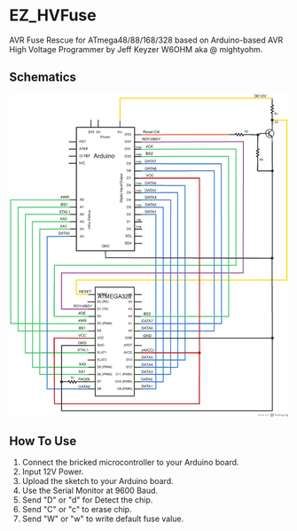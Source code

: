 # EZ_HVFuse
AVR Fuse Rescue for ATmega48/88/168/328 based on Arduino-based AVR High Voltage Programmer by Jeff Keyzer W6OHM aka @ mightyohm.

## Schematics
![AVR Fuse Rescue Schematics](https://raw.githubusercontent.com/vankel/EZ_HVFuse/master/schematics/EZ_HVFuse_Sch.png)

## How To Use
1. Connect the bricked microcontroller to your Arduino board.
2. Input 12V Power.
3. Upload the sketch to your Arduino board. 
4. Use the Serial Monitor at 9600 Baud.
5. Send "D" or "d" for Detect the chip.
6. Send "C" or "c" to erase chip.
7. Send "W" or "w" to write default fuse value.
